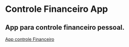 # Controle Financeiro App

## App para controle financeiro pessoal.

[App controle Financeiro](https://clima-app-dun.vercel.app "Link para o site")
